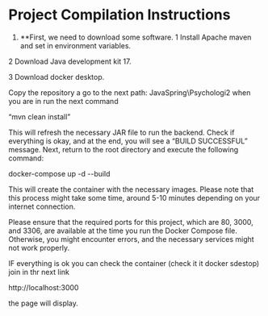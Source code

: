 # Project Compilation Instructions

1. **First, we need to download some software. 
  1 Install Apache maven and set in environment variables.
   
  2 Download Java development kit 17.
  
  3 Download docker desktop.
  
Copy the repository a go to the next path: JavaSpring\Psychologi2 when you are in run  the next command

“mvn clean install”

This will refresh the necessary JAR file to run the backend. Check if everything is okay, and at the end, you will see a “BUILD SUCCESSFUL” message.
Next, return to the root directory and execute the following command:

docker-compose up -d --build

This will create the container with the necessary images. Please note that this process might take some time, around 5-10 minutes depending on your internet connection.

Please ensure that the required ports for this project, which are 80, 3000, and 3306, are available at the time you run the Docker Compose file. Otherwise, you might encounter errors, and the necessary services might not work properly.

IF everything is ok you can check the container (check it it docker sdestop) join in thr next link

http://localhost:3000

the page will display.
